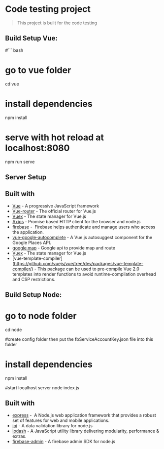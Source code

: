 # Code testing project
> This project is built for the code testing

## Build Setup Vue: 

#``` bash

# go to vue folder
cd vue

# install dependencies
npm install

# serve with hot reload at localhost:8080
npm run serve

## Server Setup

## Built with
- [Vue](https://vuejs.org/) - A progressive JavaScript framework
- [Vue-router](https://router.vuejs.org/) - The official router for Vue.js
- [Vuex](https://vuex.vuejs.org/) - The state manager for Vue.js
- [Axios](https://github.com/axios/axios/) - Promise based HTTP client for the browser and node.js
- [firebase](https://www.npmjs.com/package/firebase/) -  Firebase helps authenticate and manage users who access the application.
- [vue-google-autocomplete](https://github.com/olefirenko/vue-google-autocomplete/) - A Vue.js autosuggest component for the Google Places API. 
- [google map](https://cloud.google.com/maps-platform/) - Google api to provide map and route
- [Vuex](https://vuex.vuejs.org/) - The state manager for Vue.js
- [vue-template-compiler] (https://github.com/vuejs/vue/tree/dev/packages/vue-template-compiler/) - This package can be used to pre-compile Vue 2.0 templates into render functions to avoid runtime-compilation overhead and CSP restrictions.


## Build Setup Node: 

# go to node folder
cd node

#create config folder then put the fbServiceAccountKey.json file into this folder 

# install dependencies
npm install

#start localhost server
node index.js

## Built with
- [express](https://expressjs.com/) -  A Node.js web application framework that provides a robust set of features for web and mobile applications.
- [joi](https://github.com/hapijs/joi/) - A data validation library for node.js
- [lodash](https://lodash.com/) - A JavaScript utility library delivering modularity, performance & extras.
- [firebase-admin](https://firebase.google.com/docs/admin/setup/) - A firebase admin SDK for node.js